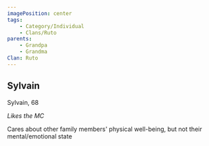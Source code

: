 ```yaml
---
imagePosition: center
tags:
    - Category/Individual
    - Clans/Ruto
parents:
    - Grandpa
    - Grandma
Clan: Ruto
---
```


## Sylvain

Sylvain, 68

_Likes the MC_

Cares about other family members' physical well-being, but not their mental/emotional state
